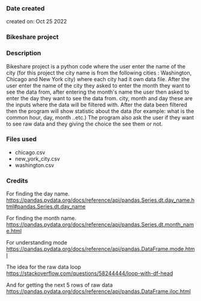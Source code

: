 ### Date created
created on: Oct 25 2022

### Bikeshare project


### Description
Bikeshare project is a python code where the user enter the name of the city (for this project the city name is from the following cities : Washington, Chicago and New York city) where each city had it own data file.
After the user enter the name of the city they asked to enter the month they want to see the data from, after entering the month's name the user then asked to enter the day they want to see the data from.
city, month and day these are the inputs where the data  will be filtered with.
After the data been filtered then the program will show statistic about the data (for example: what is the common hour, day, month ..etc.)
The program also ask the user if they want to see raw data and they giving the choice the see them or not.


### Files used
- chicago.csv
- new_york_city.csv
- washington.csv

### Credits

For finding the day name.
https://pandas.pydata.org/docs/reference/api/pandas.Series.dt.day_name.html#pandas.Series.dt.day_name

For finding the month name.
https://pandas.pydata.org/docs/reference/api/pandas.Series.dt.month_name.html

For understanding mode
https://pandas.pydata.org/docs/reference/api/pandas.DataFrame.mode.html

The idea for the raw data loop
https://stackoverflow.com/questions/58244444/loop-with-df-head

And for getting the next 5 rows of raw data
https://pandas.pydata.org/docs/reference/api/pandas.DataFrame.iloc.html
